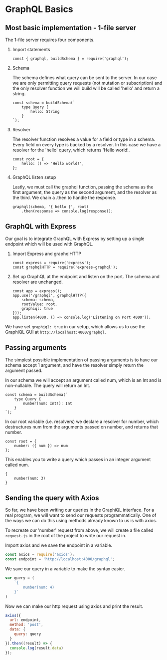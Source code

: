 # GraphQL Basics

## Most basic implementation - 1-file server

The 1-file server requires four components.

1. Import statements

    ```const { graphql, buildSchema } = require('graphql');```

2. Schema

    The schema defines what query can be sent to the server. In our case we are only permitting query requests (not mutation or subscription) and the only resolver function we will build will be called 'hello' and return a string.

    ```
    const schema = buildSchema(`
        type Query {
            hello: String
        }
    `);
    ```

3. Resolver

    The resolver function resolves a value for a field or type in a schema. Every field on every type is backed by a resolver. In this case we have a resolver for the 'hello' query, which returns 'Hello world!.

    ```
    const root = {
        hello: () => 'Hello world!',
    };
    ```

4. GraphQL listen setup

    Lastly, we must call the graphql function, passing the schema as the first argument, the query as the second argument, and the resolver as the third. We chain a .then to handle the response.

    ```
    graphql(schema, '{ hello }', root)
        .then(response => console.log(response));
    ```

## GraphQL with Express

Our goal is to integrate GraphQL with Express by setting up a single endpoint which will be used with GraphQL.

1. Import Express and graphqlHTTP

    ```
    const express = require('express');
    const graphqlHTTP = require('express-graphql');
    ```

2. Set up GraphQL at the endpoint and listen on the port. The schema and resolver are unchanged.

    ```
    const app = express();
    app.use('/graphql', graphqlHTTP({
        schema: schema,
        rootValue: root,
        graphiql: true
    }));
    app.listen(4000, () => console.log('Listening on Port 4000'));
    ```

We have set ```graphiql: true``` in our setup, which allows us to use the GraphiQL GUI at ```http://localhost:4000/graphql```.

## Passing arguments

The simplest possible implementation of passing arguments is to have our schema accept 1 argument, and have the resolver simply return the argument passed.

In our schema we will accept an argument called num, which is an Int and is non-nullable. The query will return an Int.
```
const schema = buildSchema(`
    type Query {
        number(num: Int!): Int
    }
`);
```

In our root variable (i.e. resolvers) we declare a resolver for number, which destructures num from the arguments passed on number, and returns that number.
```
const root = {
    number: ({ num }) => num
};
```

This enables you to write a query which passes in an integer argument called num.
```
{
    number(num: 3)
}
```

## Sending the query with Axios

So far, we have been writing our queries in the GraphiQL interface. For a real program, we will want to send our requests programmatically. One of the ways we can do this using methods already known to us is with axios.

To recreate our 'number' request from above, we will create a file called ```request.js``` in the root of the project to write our request in.

Import axios and we save the endpoint in a variable.

```Javascript
const axios = require('axios');
const endpoint = 'http://localhost:4000/graphql';
```

We save our query in a variable to make the syntax easier.

```Javascript
var query = (
    `{
        number(num: 4)
    }`
)
```

Now we can make our http request using axios and print the result.

```Javascript
axios({
  url: endpoint,
  method: 'post',
  data: {
    query: query
  }
}).then((result) => {
  console.log(result.data)
});
```
